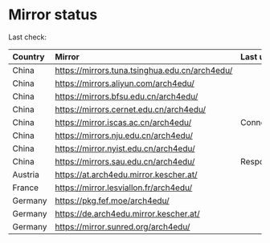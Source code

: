 <script src="./time.js"></script>
# Mirror status
Last check: <script type="text/javascript">localize(1709331397.2055042);</script>

|Country|Mirror|Last update|
|:------|:-----|:----------|
|China|https://mirrors.tuna.tsinghua.edu.cn/arch4edu/|<script type="text/javascript">localize(1709318421);</script>|
|China|https://mirrors.aliyun.com/arch4edu/|<script type="text/javascript">localize(1709231473);</script>|
|China|https://mirrors.bfsu.edu.cn/arch4edu/|<script type="text/javascript">localize(1709318421);</script>|
|China|https://mirrors.cernet.edu.cn/arch4edu/|<script type="text/javascript">localize(1709318421);</script>|
|China|https://mirror.iscas.ac.cn/arch4edu/|ConnectionError|
|China|https://mirrors.nju.edu.cn/arch4edu/|<script type="text/javascript">localize(1709231473);</script>|
|China|https://mirror.nyist.edu.cn/arch4edu/|<script type="text/javascript">localize(1709318421);</script>|
|China|https://mirrors.sau.edu.cn/arch4edu/|Response 404|
|Austria|https://at.arch4edu.mirror.kescher.at/|<script type="text/javascript">localize(1709318421);</script>|
|France|https://mirror.lesviallon.fr/arch4edu/|<script type="text/javascript">localize(1709231473);</script>|
|Germany|https://pkg.fef.moe/arch4edu/|<script type="text/javascript">localize(1709318421);</script>|
|Germany|https://de.arch4edu.mirror.kescher.at/|<script type="text/javascript">localize(1709318421);</script>|
|Germany|https://mirror.sunred.org/arch4edu/|<script type="text/javascript">localize(1709318421);</script>|

<script src="./tablefilter/tablefilter.js"></script>
<script src="./table.js"></script>